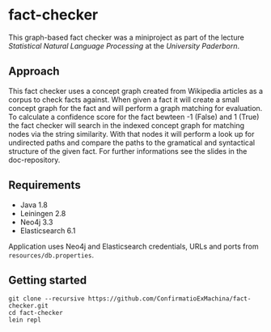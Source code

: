 # fact-checker
This graph-based fact checker was a miniproject as part of the lecture *Statistical Natural Language Processing* at the *University Paderborn*.

## Approach
This fact checker uses a concept graph created from Wikipedia articles as a corpus to check facts against. When given a fact it will create a small concept graph for the fact and will perform a graph matching for evaluation. To calculate a confidence score for the fact bewteen -1 (False) and 1 (True) the fact checker will search in the indexed concept graph for matching nodes via the string similarity. With that nodes it will perform a look up for undirected paths and compare the paths to the gramatical and syntactical structure of the given fact. For further informations see the slides in the doc-repository.

## Requirements
* Java 1.8
* Leiningen 2.8
* Neo4j 3.3
* Elasticsearch 6.1

Application uses Neo4j and Elasticsearch credentials, URLs and ports from `resources/db.properties`.

## Getting started
``` shell
git clone --recursive https://github.com/ConfirmatioExMachina/fact-checker.git
cd fact-checker
lein repl
```
